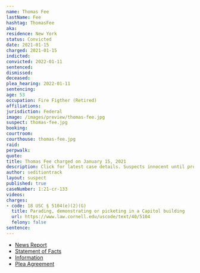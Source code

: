 ```yaml
---
name: Thomas Fee
lastName: Fee
hashtag: ThomasFee
aka:
residence: New York
status: Convicted
date: 2021-01-15
charged: 2021-01-15
indicted:
convicted: 2022-01-11
sentenced: 
dismissed: 
deceased:
plea_hearing: 2022-01-11
sentencing:
age: 53
occupation: Fire Figther (Retired)
affiliations:
jurisdiction: Federal
image: /images/preview/thomas-fee.jpg
suspect: thomas-fee.jpg
booking:
courtroom:
courthouse: thomas-fee.jpg
raid:
perpwalk:
quote:
title: Thomas Fee charged on January 15, 2021
description: Click for latest case details. Suspects innocent until proven guilty.
author: seditiontrack
layout: suspect
published: true
caseNumber: 1:21-cr-133
videos:
charges:
- code: 18 USC § 5104(e)(2)(G)
  title: Parading, demonstrating or picketing in a Capitol building
  url: https://www.law.cornell.edu/uscode/text/40/5104
  felony: false
sentence:
---
```

- [News Report](https://nypost.com/2021/01/23/retired-fdny-member-arrested-for-role-in-capitol-riot/)
- [Statement of Facts](https://www.justice.gov/usao-dc/case-multi-defendant/file/1371381/download)
- [Information](https://extremism.gwu.edu/sites/g/files/zaxdzs2191/f/Thomas%20Fee%20Information.pdf)
- [Plea Agreement](https://extremism.gwu.edu/sites/g/files/zaxdzs2191/f/Thomas%20Fee%20Plea%20Agreement.pdf)

